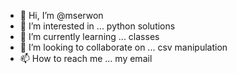 - 👋 Hi, I’m @mserwon
- 👀 I’m interested in ... python solutions
- 🌱 I’m currently learning ... classes
- 💞️ I’m looking to collaborate on ... csv manipulation
- 📫 How to reach me ... my email

<!---
mserwon/mserwon is a ✨ special ✨ repository because its `README.md` (this file) appears on your GitHub profile.
You can click the Preview link to take a look at your changes.
--->
